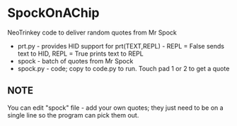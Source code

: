# SpockOnAChip
NeoTrinkey code to deliver random quotes from Mr Spock


* prt.py - provides HID support for prt(TEXT,REPL) - REPL = False sends text to HID, REPL = True prints text to REPL
* spock - batch of quotes from Mr Spock
* spock.py - code; copy to code.py to run. Touch pad 1 or 2 to get a quote

## **NOTE**
You can edit "spock" file - add your own quotes; they just need to be on a single line so the program can pick them out.
